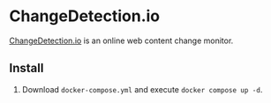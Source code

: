# ChangeDetection.io

[ChangeDetection.io](https://changedetection.io/) is an online web content change monitor.

## Install

1. Download `docker-compose.yml` and execute `docker compose up -d`.
